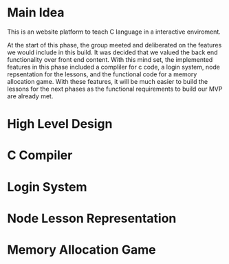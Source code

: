 Main Idea
===============================================================================================================================================
This is an website platform to teach C language in a interactive enviroment. 

At the start of this phase, the group meeted and deliberated on the features we would include in this build. It was decided that we valued the back end functionality over front end content. With this mind set, the implemented features in this phase included a compliler for c code, a login system, node repsentation for the lessons, and the functional code for a memory allocation game. With these features, it will be much easier to build the lessons for the next phases as the functional requirements to build our MVP are already met.

High Level Design
==============================================================================================================================================


C Compiler
==============================================================================================================================================


Login System
==============================================================================================================================================


Node Lesson Representation
==============================================================================================================================================



Memory Allocation Game
==============================================================================================================================================
